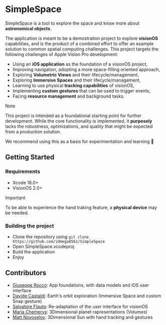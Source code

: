 # SimpleSpace
SimpleSpace is a tool to explore the space and know more about <strong>astronomical objects</strong>.  

The application is meant to be a demostration project to explore <strong>visionOS</strong> capabilities, and is the product of a combined effort to offer an example solution to common spatial computing challenges. This project targets the following challenges of Apple Vision Pro development:
- Using an <strong>iOS application</strong> as the foundation of a visionOS project,
- Improving navigation, adopting a more space-filling oriented approach,
- Exploring <strong>Volumetric Views</strong> and their lifecycle/management,
- Exploring <strong>Immersive Spaces</strong> and their lifecycle/management,
- Learning to use physical <strong>tracking capabilities</strong> of visionOS,
- Implementing <strong>custom gestures</strong> that can be used to trigger events,
- Facing <strong>resource management</strong> and background tasks.

> [!NOTE]
> This project is intended as a foundational starting point for further development. While the core functionality is implemented, it <strong>purposely</strong> lacks the robustness, optimizations, and quality that might be expected from a production solution.
>
> We recommend using this as a basis for experimentation and learning 🚀

## Getting Started
### Requirements
- Xcode 16.0+
- VisionOS 2.0+

> [!IMPORTANT]
> To be able to experience the hand traking feature, a <strong>physical device</strong> may be needed.

### Building the project
- Clone the repository using ```git clone https://github.com/iOmega8561/SimpleSpace```
- Open SimpleSpace.xcodeproj
- Build the application
- Enjoy

## Contributors
- [Giuseppe Rocco](https://github.com/iOmega8561): App foundations, with data models and iOS user interface
- [Davide Castaldi](https://github.com/Dave-Ed-Cast): Earth's orbit exploration (Immersive Space and custom Snap gesture)
- [Salvatore Flauto](https://github.com/XlSolver): Re-adaptation of the user interface for visionOS
- [Maria Chemerys](https://github.com/MariaChemerys): 3Dimensional planet rapresentations (Volumes)
- [Matt Novoselov](https://github.com/matt-novoselov): 3Dimensional Sun with hand tracking and gestures
